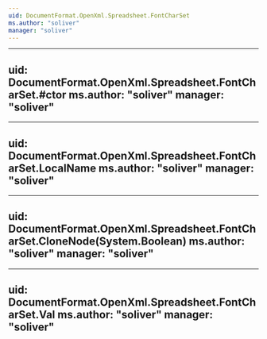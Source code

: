 ```yaml
---
uid: DocumentFormat.OpenXml.Spreadsheet.FontCharSet
ms.author: "soliver"
manager: "soliver"
---
```


---
uid: DocumentFormat.OpenXml.Spreadsheet.FontCharSet.#ctor
ms.author: "soliver"
manager: "soliver"
---

---
uid: DocumentFormat.OpenXml.Spreadsheet.FontCharSet.LocalName
ms.author: "soliver"
manager: "soliver"
---

---
uid: DocumentFormat.OpenXml.Spreadsheet.FontCharSet.CloneNode(System.Boolean)
ms.author: "soliver"
manager: "soliver"
---

---
uid: DocumentFormat.OpenXml.Spreadsheet.FontCharSet.Val
ms.author: "soliver"
manager: "soliver"
---
